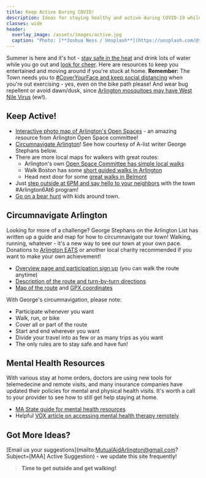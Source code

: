 ```yaml
---
title: Keep Active During COVID!
description: Ideas for staying healthy and active during COVID-19 while you #StayAtHome.
classes: wide
header:
  overlay_image: /assets/images/active.jpg
  caption: "Photo: [**Joshua Ness / Unsplash**](https://unsplash.com/@theexplorerdad)"
---
```


Summer is here and it's hot - [stay safe in the heat](https://www.arlingtonma.gov/Home/Components/News/News/10395/1525?backlist=%2fdepartments%2fhealth-human-services) and drink lots of water while you go out and [look for cheer](/cheer).  Here are resources to keep you entertained and moving around if you're stuck at home.  **Remember:** The Town needs you to [#CoverYourFace and keep social distancing](https://www.arlingtonma.gov/departments/health-human-services/health-department/coronavirus-information) when you're out exercising - yes, even on the bike path please!  And wear bug repellent or avoid dawn/dusk, since [Arlington mosquitoes may have West Nile Virus](https://www.arlingtonma.gov/Home/Components/News/News/10405/1525?backlist=%2fdepartments%2fhealth-human-services%2fhealth-department) (ew!).

## Keep Active!

- <i class="fa fa-walking"></i> [Interactive photo map of Arlington's Open Spaces](http://ow.ly/cACn50zUzqt) - an amazing resource from Arlington Open Space committee!
- <i class="fa fa-globe"></i> [Circumnavigate Arlington](#circumnavigate-arlington-)!  See how courtesy of A-list writer George Stephans below.
- There are more local maps for walkers with great routes:
  - Arlington's own [Open Space Committee has simple local walks](https://arlingtonma.gov/openspace)
  - Walk Boston has some [short guided walks in Arlington](https://bit.ly/Arlington_Walking_Map)
  - Head next door for some [great walks in Belmont](https://walkboston.org/2012/03/19/belmont-walking-map/)
- Just [step outside at 6PM and say hello to your neighbors](https://twitter.com/arlingtonmagov/status/1244338726601478151) with the town #Arlington6At6 program!
- [Go on a bear hunt](/cheer#bear) with kids around town.

## Circumnavigate Arlington <i class="fa fa-hiking"></i>

Looking for more of a challenge?  George Stephans on the Arlington List has written up a guide and map for how to circumnavigate our town!  Walking, running, whatever - it's a new way to see our town at your own pace.  Donations to [Arlington EATS](https://www.arlingtoneats.org/) or another local charity recommended if you want to make your own achievement!

- [Overview page and participation sign up](https://tinyurl.com/CircumnavigateArlington) (you can walk the route anytime)
- [Description of the route and turn-by-turn directions](https://tinyurl.com/CircumnavigateArlingtonRoute)
- [Map of the route](https://tinyurl.com/CircumnavigateArlingtonMap) and [GPX coordinates](https://tinyurl.com/CircumnavigateArlingtonGPX)

With George's circumnavigation, please note:
- Participate whenever you want 
- Walk, run, or bike 
- Cover all or part of the route
- Start and end wherever you want
- Divide your travel into as few or as many trips as you want
- The only rules are to stay safe and have fun!

## Mental Health Resources

With various stay at home orders, doctors are using new tools for telemedecine and remote visits, and many insurance companies have updated their policies for mental and physical health visits.  It's worth a call to your provider to see how to still get help staying at home.

- [MA State guide for mental health resources](https://www.mass.gov/info-details/maintaining-emotional-health-well-being-during-the-covid-19-outbreak)
- Helpful [VOX article on accessing mental health therapy remotely](https://www.vox.com/identities/2020/4/7/21207281/coronavirus-covid-19-how-to-find-a-therapist)

## Got More Ideas?

[Email us your suggestions](mailto:MutualAidArlington@gmail.com?Subject=[MAA] Active Suggestion) - we update this site frequently!

> **Time to get outside and get walking!** <span style="color: #009933"><i class="fa fa-walking"></i></span>